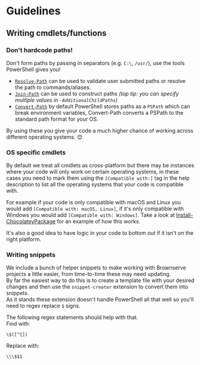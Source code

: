 # Guidelines
## Writing cmdlets/functions

### Don't hardcode paths!
Don't form paths by passing in separators (e.g. `C:\`, `/usr/`), use the tools PowerShell gives you!

* [`Resolve-Path`](https://docs.microsoft.com/en-us/powershell/module/microsoft.powershell.management/resolve-path?view=powershell-7.1) can be used to validate user submitted paths or resolve the path to commands/aliases.
* [`Join-Path`](https://docs.microsoft.com/en-us/powershell/module/microsoft.powershell.management/join-path?view=powershell-7.1) can be used to construct paths _(top tip: you can specify multiple values in `-AdditionalChildPaths`)_
* [`Convert-Path`](https://docs.microsoft.com/en-us/powershell/module/microsoft.powershell.management/convert-path?view=powershell-7.1) by default PowerShell stores paths as a `PSPath` which can break environment variables, Convert-Path converts a PSPath to the standard path format for your OS.
  
By using these you give your code a much higher chance of working across different operating systems. 😊

### OS specific cmdlets
By default we treat all cmdlets as cross-platform but there may be instances where your code will only work on certain operating systems, in these cases you need to mark them using the `[Compatible with:]` tag in the help description to list all the operating systems that your code is compatible with.  

For example if your code is only compatible with macOS and Linux you would add `[Compatible with: macOS, Linux]`, if it's only compatible with Windows you would add `[Compatible with: Windows]`.
Take a look at [Install-ChocolateyPackage](Brownserve.PSTools/Public/Install-ChocolateyPackage.md) for an example of how this works.

It's also a good idea to have logic in your code to bottom out if it isn't on the right platform.

### Writing snippets
We include a bunch of helper snippets to make working with Brownserve projects a little easier, from time-to-time these may need updating.  
By far the easiest way to do this is to create a template file with your desired changes and then use the `snippet-creator` extension to convert them into snippets.  
As it stands these extension doesn't handle PowerShell all that well so you'll need to regex replace `$` signs.

The following regex statements should help with that.  
Find with:
```
\$([^{])
```

Replace with:
```
\\\$$1
```